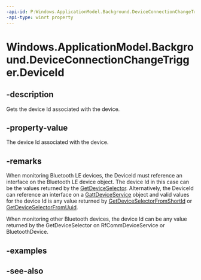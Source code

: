 ----api-id: P:Windows.ApplicationModel.Background.DeviceConnectionChangeTrigger.DeviceId
-api-type: winrt property
---<!-- Property syntaxpublic string DeviceId { get; }--># Windows.ApplicationModel.Background.DeviceConnectionChangeTrigger.DeviceId## -descriptionGets the device Id associated with the device.## -property-valueThe device Id associated with the device.## -remarksWhen monitoring Bluetooth LE devices, the DeviceId must reference an interface on the Bluetooth LE device object. The device Id in this case can be the values returned by the [GetDeviceSelector](../windows.devices.bluetooth/bluetoothledevice_getdeviceselector.md). Alternatively, the DeviceId can reference an interface on a [GattDeviceService](../windows.devices.bluetooth.genericattributeprofile/gattdeviceservice.md) object and valid values for the device Id is any value returned by [GetDeviceSelectorFromShortId](../windows.devices.bluetooth.genericattributeprofile/gattdeviceservice_getdeviceselectorfromshortid.md) or [GetDeviceSelectorFromUuid](../windows.devices.bluetooth.genericattributeprofile/gattdeviceservice_getdeviceselectorfromuuid.md).When monitoring other Bluetooth devices, the device Id can be any value returned by the GetDeviceSelector on RfCommDeviceService or BluetoothDevice.## -examples## -see-also